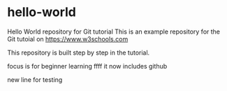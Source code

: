 # hello-world
Hello World repository for Git tutorial
This is an example repository for the Git tutoial on https://www.w3schools.com

This repository is built step by step in the tutorial.

focus is for beginner learning
ffff
it now includes github

new line for testing
